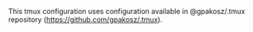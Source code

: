 This tmux configuration uses configuration
available in @gpakosz/.tmux repository (https://github.com/gpakosz/.tmux).
